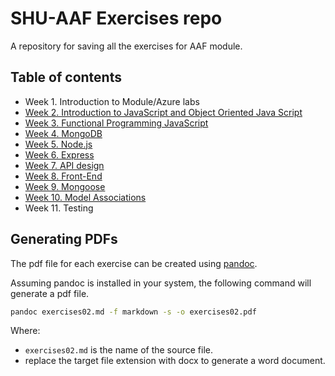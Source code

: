 # SHU-AAF Exercises repo

A repository for saving all the exercises for AAF module.

## Table of contents

- Week 1. Introduction to Module/Azure labs
- [Week 2. Introduction to JavaScript and Object Oriented Java Script](./week02-Intro-JS-OO/)
- [Week 3. Functional Programming JavaScript](./week03-Functional-JS/)
- [Week 4. MongoDB](./week04-MongoDB/)
- [Week 5. Node.js](./week05-NodeJS/)
- [Week 6. Express](./week06/Express)
- [Week 7. API design](./week07-API-design)
- [Week 8. Front-End](./week08-front-end)
- [Week 9. Mongoose](./week09-Mongoose)
- [Week 10. Model Associations](./week10-Model-Associations)
- Week 11. Testing

## Generating PDFs

The pdf file for each exercise can be created using [pandoc](https://pandoc.org/).

Assuming pandoc is installed in your system, the following command will generate a pdf file.

```bash
pandoc exercises02.md -f markdown -s -o exercises02.pdf
```

Where:

- `exercises02.md` is the name of the source file.
- replace the target file extension with docx to generate a word document.
